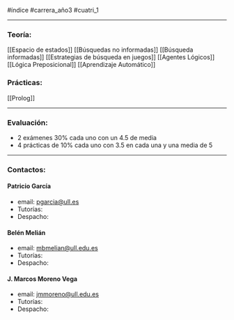 #índice #carrera_año3 #cuatri_1 
___
### Teoría:
[[Espacio de estados]]
[[Búsquedas no informadas]]
[[Búsqueda informadas]]
[[Estrategias de búsqueda en juegos]]
[[Agentes Lógicos]]
[[Lógica Preposicional]]
[[Aprendizaje Automático]]

### Prácticas:
[[Prolog]]

___
### Evaluación:
+ 2 exámenes 30% cada uno con un 4.5 de media
+ 4 prácticas de 10% cada uno con 3.5 en cada una y una media de 5
___
### Contactos:
#### Patricio García
+ email: pgarcia@ull.es
+ Tutorías:
+ Despacho:
#### Belén Melián
+ email: mbmelian@ull.edu.es
+ Tutorías:
+ Despacho:
#### J. Marcos Moreno Vega
+ email: jmmoreno@ull.edu.es
+ Tutorías:
+ Despacho:
